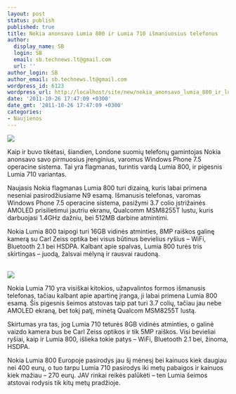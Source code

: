 ```yaml
---
layout: post
status: publish
published: true
title: Nokia anonsavo Lumia 800 ir Lumia 710 išmaniuosius telefonus
author:
  display_name: SB
  login: SB
  email: sb.technews.lt@gmail.com
  url: ''
author_login: SB
author_email: sb.technews.lt@gmail.com
wordpress_id: 6123
wordpress_url: http://localhost/site/new/nokia_anonsavo_lumia_800_ir_lumia_710_ismaniuosius_telefonus/
date: '2011-10-26 17:47:09 +0300'
date_gmt: '2011-10-26 17:47:09 +0300'
categories:
- Naujienos
---
```

<div class="imgright"><img src="http://technews.lt/upload/nokialumia71003.jpg"  /></div>
<p>Kaip ir buvo tikėtasi, šiandien, Londone suomių telefonų gamintojas Nokia anonsavo savo pirmuosius įrenginius, varomus Windows Phone 7.5 operacine sistema. Tai yra flagmanas, turintis vardą Lumia 800, ir pigesnis Lumia 710 variantas.</p>
<p>Naujasis Nokia flagmanas Lumia 800 turi dizainą, kuris labai primena neseniai pasirodžiusiame N9 esamą. Išmanusis telefonas, varomas Windows Phone 7.5 operacine sistema, pasižymi 3.7 colio įstrižainės AMOLED prisilietimui jautriu ekranu, Qualcomm MSM8255T lustu, kuris darbuojasi 1.4GHz dažniu, bei 512MB darbine atmintimi.</p>
<p>Nokia Lumia 800 taipogi turi 16GB vidinės atminties, 8MP raiškos galinę kamerą su Carl Zeiss optika bei visus būtinus bevielius ryšius – WiFi, Bluetooth 2.1 bei HSDPA. Kalbant apie spalvas, Lumia 800 turės tris skirtingas – juodą, žalsvai mėlyną ir rausvai raudoną.</p>
<p><centre><br /><img src="http://technews.lt/upload/nokialumia80005-575x454.jpg" /><br /></center></p>
<p>Nokia Lumia 710 yra visiškai kitokios, užapvalintos formos išmanusis telefonas, tačiau kalbant apie apartinę įranga, ji labai primena Lumia 800 esamą. Šis pigesnis šeimos atstovas taip pat turi 3.7 colių, tačiau jau nebe AMOLED ekraną, bet tokį patį, minėtą Qualcom MSM8255T lustą.</p>
<p>Skirtumas yra tas, jog Lumia 710 teturės 8GB vidinės atminties, o galinė vaizdo kamera bus be Carl Zeiss optikos ir tik 5MP raiškos. Visi bevieliai ryšiai, kaip ir Lumia 800, išlieka tokie patys – WiFi, Bluetooth 2.1 bei, žinoma, HSDPA.</p>
<p>Nokia Lumia 800 Europoje pasirodys jau šį mėnesį bei kainuos kiek daugiau nei 400 eurų, o tuo tarpu Lumia 710 pasirodys iki metų pabaigos ir kainuos kiek mažiau – 270 eurų. JAV rinkai reikės palūkėti – ten Lumia šeimos atstovai rodysis tik kitų metų pradžioje.</p>

